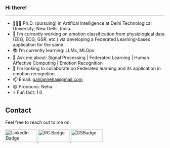 ### Hi there!
--------------------
+ 🧑🏻‍🎓 Ph.D. (pursuing) in Artifical Intelligence at Delhi Technological University, New Delhi, India.
+ 🌱 I’m currently working on emotion classification from physiological data (EEG, ECG, GSR, etc.) via developing a Federated Learning-based application for the same.
+ 📚 I’m currently learning: LLMs, MLOps
+ 💬 Ask me about: Signal Processing | Federated Learning | Human Affective Computing | Emotion Recognition
+ 👯 I’m looking to collaborate on Federated learning and its application in emotion recognition
+ 📫 Email: gahlanneha@gmail.com
+ 😄 Pronouns: Neha
+ ⚡ Fun fact: 1.0

## Contact

Feel free to reach out to me on:

<div id="badges">
  <a href="your-linkedin-URL">
    <img src="https://img.shields.io/badge/LinkedIn-blue?style=for-the-badge&logo=linkedin&logoColor=white" alt="LinkedIn Badge" width="100" height="40">
  </a>
  <a href="https://www.researchgate.net/profile/Neha-Gahlan">
    <img src="https://github.com/NehaGahlan/NehaGahlan/assets/42992015/5e936fd7-af92-4949-9d1e-0da8a002e915" alt="RG Badge"width="100" height="40">
  </a>
  <a href="https://scholar.google.com/citations?user=oaiWFEEAAAAJ&hl=en&oi=ao">
    <img src="https://github.com/NehaGahlan/NehaGahlan/assets/42992015/b094c9fa-3ea3-472b-bf48-ff53ad0ffcf1" alt="GSBadge" width="100" height="40">
  </a>
</div>
